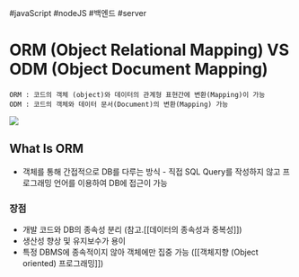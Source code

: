 #javaScript #nodeJS #백엔드 #server 

# ORM (Object Relational Mapping)  VS ODM (Object Document Mapping)
	ORM : 코드의 객체 (object)와 데이터의 관계형 표현간에 변환(Mapping)이 가능
	ODM : 코드의 객체와 데이터 문서(Document)의 변환(Mapping) 가능 
![](https://i.imgur.com/5IGKNhm.png)


## What Is ORM
- 객체를 통해 간접적으로 DB를 다루는 방식 
	  - 직접 SQL Query를 작성하지 않고 프로그래밍 언어를 이용하여 DB에 접근이 가능
### 장점
- 개발 코드와 DB의 종속성 분리 (참고.[[데이터의 종속성과 중복성]])
- 생산성 향상 및 유지보수가 용이
- 특정 DBMS에 종속적이지 않아 객체에만 집중 가능 ([[객체지향 (Object oriented) 프로그래밍]])